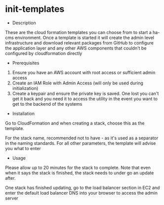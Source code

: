 # init-templates

* Description

These are the cloud formation templates you can choose from to start a ha-cms environment. Once a template is started it will create the admin level infrastructure and download relevant packages from GitHub to configure the application layer and any other AWS components that couldn't be configured by cloudformation directly

* Prerequisites

1. Ensure you have an AWS account with root access or sufficient admin access
2. Create an IAM Role with Admin Access (will only be used during initialization)
3. Create a keypair and ensure the private key is saved. One lost you can't get it back and you need it to access the utility in the event you want to get to the backend of the systems

* Installation

Go to CloudFormation and when creating a stack, choose this as the template.

For the stack name, recommended not to have - as it's used as a separator in the naming standards. For all other parameters, the template will advise you what to enter

* Usage

Please allow up to 20 minutes for the stack to complete. Note that even when it says the stack is finished, the stack needs to under go an update after.

One stack has finished updating, go to the load balancer section in EC2 and enter the default load balancer DNS into your browser to access the admin server